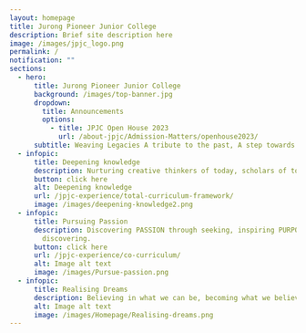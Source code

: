 ```yaml
---
layout: homepage
title: Jurong Pioneer Junior College
description: Brief site description here
image: /images/jpjc_logo.png
permalink: /
notification: ""
sections:
  - hero:
      title: Jurong Pioneer Junior College
      background: /images/top-banner.jpg
      dropdown:
        title: Announcements
        options:
          - title: JPJC Open House 2023
            url: /about-jpjc/Admission-Matters/openhouse2023/
      subtitle: Weaving Legacies A tribute to the past, A step towards the future.
  - infopic:
      title: Deepening knowledge
      description: Nurturing creative thinkers of today, scholars of tomorrow
      button: click here
      alt: Deepening knowledge
      url: /jpjc-experience/total-curriculum-framework/
      image: /images/deepening-knowledge2.png
  - infopic:
      title: Pursuing Passion
      description: Discovering PASSION through seeking, inspiring PURPOSE through
        discovering.
      button: click here
      url: /jpjc-experience/co-curriculum/
      alt: Image alt text
      image: /images/Pursue-passion.png
  - infopic:
      title: Realising Dreams
      description: Believing in what we can be, becoming what we believe in.
      alt: Image alt text
      image: /images/Homepage/Realising-dreams.png
---
```

